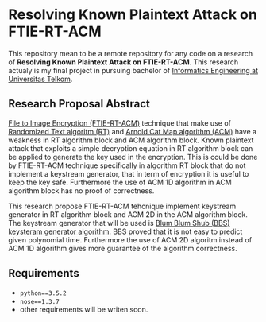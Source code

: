 # Resolving Known Plaintext Attack on FTIE-RT-ACM
This repository mean to be a remote repository for any code on a research of **Resolving Known Plaintext Attack on FTIE-RT-ACM**.
This research actualy is my final project in pursuing bachelor of [Informatics Engineering at Universitas Telkom](http://bif.telkomuniversity.ac.id/).

## Research Proposal Abstract
[File to Image Encryption (FTIE-RT-ACM)](https://www.researchgate.net/publication/320087595_File_To_Image_Encryption_FTIE_Menggunakan_Algoritma_Randomized_Text_Dan_Arnold_Cat_Map_ACM_Untuk_Keamanan_Transmisi_Data_Digital) technique that make use of
[Randomized Text algoritm (RT)](https://s3.amazonaws.com/academia.edu.documents/46998494/Randomized_Text_Encryption_a_New_Dimensi20160704-24345-9laysm.pdf?AWSAccessKeyId=AKIAIWOWYYGZ2Y53UL3A&Expires=1515661445&Signature=GGievOHY%2FRvQcBoILP5nWSizts0%3D&response-content-disposition=inline%3B%20filename%3DRandomized_Text_Encryption_a_New_Dimensi.pdf)
and [Arnold Cat Map algorithm (ACM)](https://en.wikipedia.org/wiki/Arnold%27s_cat_map)
have a weakness in RT algorithm block and ACM algorithm block.
Known plaintext attack that exploits a simple decryption equation
in RT algorithm block can be applied to generate the key used in the encryption.
This is could be done by FTIE-RT-ACM technique specifically in algorithm RT block
that do not implement a keystream generator, that in term of encryption it is useful
to keep the key safe.
Furthermore the use of ACM 1D algorithm in ACM algorithm block has no proof of correctness.

This research propose FTIE-RT-ACM tehcnique implement keystream generator in
RT algorithm block and ACM 2D in the ACM algorithm block.
The keystream generator that will be used is [Blum Blum Shub (BBS) keysteram generator algorithm](https://en.wikipedia.org/wiki/Blum_Blum_Shub).
BBS proved that it is not easy to predict given polynomial time.
Furthermore the use of ACM 2D algoritm instead of ACM 1D algorithm gives more guarantee of
the algorithm correctness.

## Requirements
- `python==3.5.2`
- `nose==1.3.7`
- other requirements will be writen soon.
